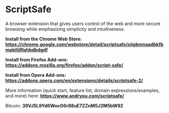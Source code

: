 # ScriptSafe

A browser extension that gives users control of the web and more secure browsing while emphasizing simplicity and intuitiveness.

**Install from the Chrome Web Store: https://chrome.google.com/webstore/detail/scriptsafe/oiigbmnaadbkfbmpbfijlflahbdbdgdf**

**Install from Firefox Add-ons: https://addons.mozilla.org/firefox/addon/script-safe/**

**Install from Opera Add-ons: https://addons.opera.com/en/extensions/details/scriptsafe-2/**

More information (quick start, feature list, domain expressions/examples, and more) here: **https://www.andryou.com/scriptsafe/**

Bitcoin: **39VJ5L9Yd6WocG6r88uE7ZZnM5J2M5bW92**

